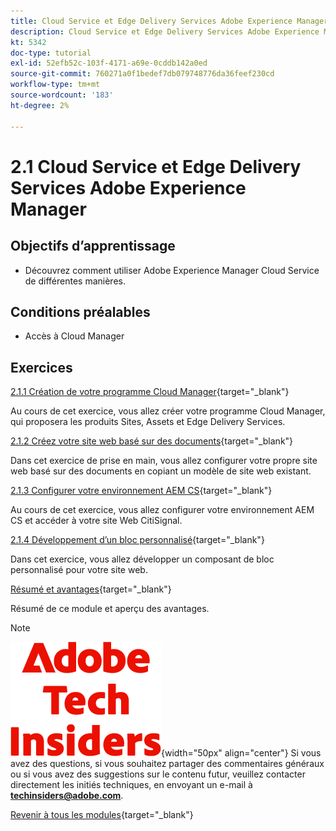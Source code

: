 ```yaml
---
title: Cloud Service et Edge Delivery Services Adobe Experience Manager
description: Cloud Service et Edge Delivery Services Adobe Experience Manager
kt: 5342
doc-type: tutorial
exl-id: 52efb52c-103f-4171-a69e-0cddb142a0ed
source-git-commit: 760271a0f1bedef7db079748776da36feef230cd
workflow-type: tm+mt
source-wordcount: '183'
ht-degree: 2%

---
```


# 2.1 Cloud Service et Edge Delivery Services Adobe Experience Manager

## Objectifs d’apprentissage

- Découvrez comment utiliser Adobe Experience Manager Cloud Service de différentes manières.

## Conditions préalables

- Accès à Cloud Manager

## Exercices

[2.1.1 Création de votre programme Cloud Manager](./ex1.md){target="_blank"}

Au cours de cet exercice, vous allez créer votre programme Cloud Manager, qui proposera les produits Sites, Assets et Edge Delivery Services.

[2.1.2 Créez votre site web basé sur des documents](./ex2.md){target="_blank"}

Dans cet exercice de prise en main, vous allez configurer votre propre site web basé sur des documents en copiant un modèle de site web existant.

[2.1.3 Configurer votre environnement AEM CS](./ex3.md){target="_blank"}

Au cours de cet exercice, vous allez configurer votre environnement AEM CS et accéder à votre site Web CitiSignal.

[2.1.4 Développement d’un bloc personnalisé](./ex4.md){target="_blank"}

Dans cet exercice, vous allez développer un composant de bloc personnalisé pour votre site web.

[Résumé et avantages](./summary.md){target="_blank"}

Résumé de ce module et aperçu des avantages.

>[!NOTE]
>
>![Insiders de la technologie ](./../../../assets/images/techinsiders.png){width="50px" align="center"}
>Si vous avez des questions, si vous souhaitez partager des commentaires généraux ou si vous avez des suggestions sur le contenu futur, veuillez contacter directement les initiés techniques, en envoyant un e-mail à **techinsiders@adobe.com**.

[Revenir à tous les modules](../../../overview.md){target="_blank"}
